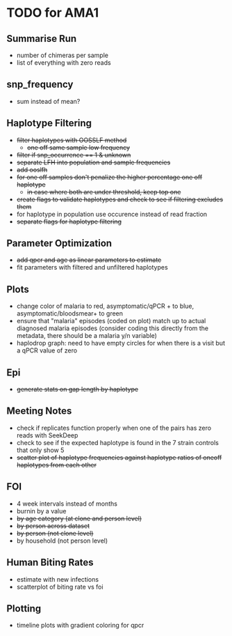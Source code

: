 # TODO for AMA1

## Summarise Run
- number of chimeras per sample
- list of everything with zero reads

## snp_frequency
- sum instead of mean?

## Haplotype Filtering
- ~~filter haplotypes with OOSSLF method~~
  - ~~one off same sample low frequency~~
- ~~filter if snp_occurrence == 1 & unknown~~
- ~~separate LFH into population and sample frequencies~~
- ~~add ooslfh~~
- ~~for one off samples don't penalize the higher percentage one off haplotype~~
    - ~~in case where both are under threshold, keep top one~~
- ~~create flags to validate haplotypes and check to see if filtering excludes them~~
- for haplotype in population use occurence instead of read fraction
- ~~separate flags for haplotype filtering~~

## Parameter Optimization
- ~~add qpcr and age as linear parameters to estimate~~
- fit parameters with filtered and unfiltered haplotypes

## Plots
- change color of malaria to red, asymptomatic/qPCR + to blue, asymptomatic/bloodsmear+ to green
- ensure that "malaria" episodes (coded on plot) match up to actual diagnosed malaria episodes (consider coding this directly from the metadata, there should be a malaria y/n variable)
- haplodrop graph: need to have empty circles for when there is a visit but a qPCR value of zero

## Epi
- ~~generate stats on gap length by haplotype~~

## Meeting Notes
- check if replicates function properly when one of the pairs has zero reads with SeekDeep
- check to see if the expected haplotype is found in the 7 strain controls that only show 5
- ~~scatter plot of haplotype frequencies against haplotype ratios of oneoff haplotypes from each other~~

## FOI
- 4 week intervals instead of months
- burnin by a value
- ~~by age category (at clone and person level)~~
- ~~by person across dataset~~
- ~~by person (not clone level)~~
- by household (not person level)

## Human Biting Rates
- estimate with new infections
- scatterplot of biting rate vs foi

## Plotting
- timeline plots with gradient coloring for qpcr
